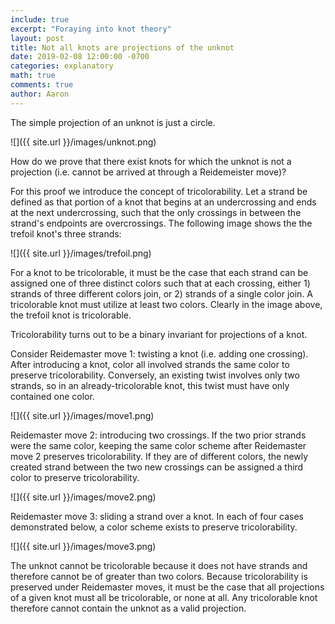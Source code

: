 ```yaml
---
include: true
excerpt: "Foraying into knot theory"
layout: post
title: Not all knots are projections of the unknot
date: 2019-02-08 12:00:00 -0700
categories: explanatory
math: true
comments: true
author: Aaron
---
```



The simple projection of an unknot is just a circle.  

![]({{ site.url }}/images/unknot.png)  

How do we prove that there exist knots for which the unknot is not a projection (i.e. cannot be arrived at through a Reidemeister move)?  

For this proof we introduce the concept of tricolorability. Let a strand be defined as that portion of a knot that begins at an undercrossing and ends at the next undercrossing, such that the only crossings in between the strand's endpoints are overcrossings. The following image shows the the trefoil knot's three strands:  

![]({{ site.url }}/images/trefoil.png)  

For a knot to be tricolorable, it must be the case that each strand can be assigned one of three distinct colors such that at each crossing, either 1) strands of three different colors join, or 2) strands of a single color join. A tricolorable knot must utilize at least two colors. Clearly in the image above, the trefoil knot is tricolorable.  

Tricolorability turns out to be a binary invariant for projections of a knot.  

Consider Reidemaster move 1: twisting a knot (i.e. adding one crossing). After introducing a knot, color all involved strands the same color to preserve tricolorability. Conversely, an existing twist involves only two strands, so in an already-tricolorable knot, this twist must have only contained one color.  

![]({{ site.url }}/images/move1.png)  

Reidemaster move 2: introducing two crossings. If the two prior strands were the same color, keeping the same color scheme after Reidemaster move 2 preserves tricolorability. If they are of different colors, the newly created strand between the two new crossings can be assigned a third color to preserve tricolorability.  

![]({{ site.url }}/images/move2.png)  

Reidemaster move 3: sliding a strand over a knot. In each of four cases demonstrated below, a color scheme exists to preserve tricolorability.  

![]({{ site.url }}/images/move3.png)  

The unknot cannot be tricolorable because it does not have strands and therefore cannot be of greater than two colors. Because tricolorability is preserved under Reidemaster moves, it must be the case that all projections of a given knot must all be tricolorable, or none at all. Any tricolorable knot therefore cannot contain the unknot as a valid projection.

